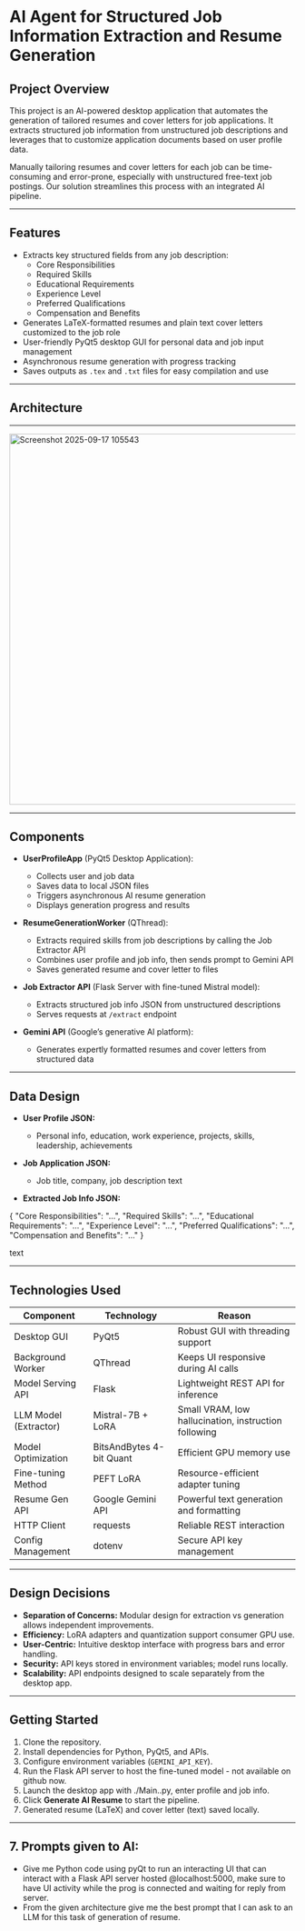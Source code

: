 # AI Agent for Structured Job Information Extraction and Resume Generation

## Project Overview

This project is an AI-powered desktop application that automates the generation of tailored resumes and cover letters for job applications. It extracts structured job information from unstructured job descriptions and leverages that to customize application documents based on user profile data.

Manually tailoring resumes and cover letters for each job can be time-consuming and error-prone, especially with unstructured free-text job postings. Our solution streamlines this process with an integrated AI pipeline.

---

## Features

- Extracts key structured fields from any job description:
  - Core Responsibilities
  - Required Skills
  - Educational Requirements
  - Experience Level
  - Preferred Qualifications
  - Compensation and Benefits
- Generates LaTeX-formatted resumes and plain text cover letters customized to the job role
- User-friendly PyQt5 desktop GUI for personal data and job input management
- Asynchronous resume generation with progress tracking
- Saves outputs as `.tex` and `.txt` files for easy compilation and use

---

## Architecture

---
<img width="817" height="653" alt="Screenshot 2025-09-17 105543" src="https://github.com/user-attachments/assets/3e02c9da-5410-4c40-b74f-465a9074afef" />

---

## Components

- **UserProfileApp** (PyQt5 Desktop Application):
  - Collects user and job data
  - Saves data to local JSON files
  - Triggers asynchronous AI resume generation
  - Displays generation progress and results

- **ResumeGenerationWorker** (QThread):
  - Extracts required skills from job descriptions by calling the Job Extractor API
  - Combines user profile and job info, then sends prompt to Gemini API
  - Saves generated resume and cover letter to files

- **Job Extractor API** (Flask Server with fine-tuned Mistral model):
  - Extracts structured job info JSON from unstructured descriptions
  - Serves requests at `/extract` endpoint

- **Gemini API** (Google’s generative AI platform):
  - Generates expertly formatted resumes and cover letters from structured data

---

## Data Design

- **User Profile JSON:**
  - Personal info, education, work experience, projects, skills, leadership, achievements

- **Job Application JSON:**
  - Job title, company, job description text

- **Extracted Job Info JSON:**

{
"Core Responsibilities": "...",
"Required Skills": "...",
"Educational Requirements": "...",
"Experience Level": "...",
"Preferred Qualifications": "...",
"Compensation and Benefits": "..."
}

text

---

## Technologies Used

| Component               | Technology                 | Reason                                                    |
|------------------------|----------------------------|-----------------------------------------------------------|
| Desktop GUI             | PyQt5                      | Robust GUI with threading support                        |
| Background Worker       | QThread                    | Keeps UI responsive during AI calls                      |
| Model Serving API       | Flask                      | Lightweight REST API for inference                       |
| LLM Model (Extractor)   | Mistral-7B + LoRA          | Small VRAM, low hallucination, instruction following    |
| Model Optimization      | BitsAndBytes 4-bit Quant   | Efficient GPU memory use                                  |
| Fine-tuning Method      | PEFT LoRA                  | Resource-efficient adapter tuning                        |
| Resume Gen API          | Google Gemini API          | Powerful text generation and formatting                  |
| HTTP Client             | requests                   | Reliable REST interaction                                |
| Config Management       | dotenv                     | Secure API key management                                |

---

## Design Decisions

- **Separation of Concerns:** Modular design for extraction vs generation allows independent improvements.
- **Efficiency:** LoRA adapters and quantization support consumer GPU use.
- **User-Centric:** Intuitive desktop interface with progress bars and error handling.
- **Security:** API keys stored in environment variables; model runs locally.
- **Scalability:** API endpoints designed to scale separately from the desktop app.

---

## Getting Started

1. Clone the repository.
2. Install dependencies for Python, PyQt5, and APIs.
3. Configure environment variables (`GEMINI_API_KEY`).
4. Run the Flask API server to host the fine-tuned model - not available on github now.
5. Launch the desktop app with ./Main..py, enter profile and job info.
6. Click **Generate AI Resume** to start the pipeline.
7. Generated resume (LaTeX) and cover letter (text) saved locally.

---
## **7. Prompts given to AI:**
* Give me Python code using pyQt to run an interacting UI that can interact with a Flask API server hosted @localhost:5000, make sure to have UI activity while the prog is connected and waiting for reply from server.
* From the given architecture give me the best prompt that I can ask to an LLM for this task of generation of resume.